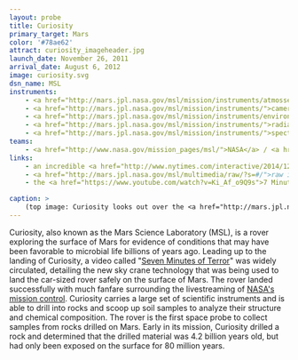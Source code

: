```yaml
---
layout: probe
title: Curiosity
primary_target: Mars
color: '#78ae62'
attract: curiosity_imageheader.jpg
launch_date: November 26, 2011
arrival_date: August 6, 2012
image: curiosity.svg
dsn_name: MSL
instruments:
    - <a href="http://mars.jpl.nasa.gov/msl/mission/instruments/atmossensors/medli/">atmospheric sensor</a>
    - <a href="http://mars.jpl.nasa.gov/msl/mission/instruments/">cameras</a>
    - <a href="http://mars.jpl.nasa.gov/msl/mission/instruments/environsensors/rems/">environmental sensor</a>
    - <a href="http://mars.jpl.nasa.gov/msl/mission/instruments/">radiation detectors</a>
    - <a href="http://mars.jpl.nasa.gov/msl/mission/instruments/">spectrometers</a>
teams:
    - <a href="http://www.nasa.gov/mission_pages/msl/">NASA</a> / <a href="http://mars.jpl.nasa.gov/msl/">JPL</a>
links:
    - an incredible <a href="http://www.nytimes.com/interactive/2014/12/09/science/space/curiosity-rover-28-months-on-mars.html?_r=0">time-lapse</a> of Curiosity's photos over 28 months
    - <a href="http://mars.jpl.nasa.gov/msl/multimedia/raw/?s=#/">raw images</a> from Curiosity
    - the <a href="https://www.youtube.com/watch?v=Ki_Af_o9Q9s">7 Minutes of Terror video</a> about the difficulty of landing Curiosity with a new sky-crane technology

caption: >
    (top image: Curiosity looks out over the <a href="http://mars.jpl.nasa.gov/msl/multimedia/images/?ImageID=5773">Martian surface</a>, NASA/JPL-Caltech/MSSS)
---
```

Curiosity, also known as the Mars Science Laboratory (MSL), is a rover exploring the surface of Mars for evidence of conditions that may have been favorable to microbial life billions of years ago. Leading up to the landing of Curiosity, a video called "<a href="https://www.youtube.com/watch?v=Ki_Af_o9Q9s">Seven Minutes of Terror</a>" was widely circulated, detailing the new sky crane technology that was being used to land the car-sized rover safely on the surface of Mars. The rover landed successfully with much fanfare surrounding the livestreaming of <a href="https://www.youtube.com/watch?v=wnG-rFFpP8A">NASA's mission control</a>. Curiosity carries a large set of scientific instruments and is able to drill into rocks and scoop up soil samples to analyze their structure and chemical composition. The rover is the first space probe to collect samples from rocks drilled on Mars. Early in its mission, Curiosity drilled a rock and determined that the drilled material was 4.2 billion years old, but had only been exposed on the surface for 80 million years.

